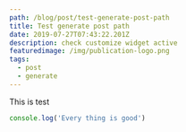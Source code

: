 ```yaml
---
path: /blog/post/test-generate-post-path
title: Test generate post path
date: 2019-07-27T07:43:22.201Z
description: check customize widget active
featuredimage: /img/publication-logo.png
tags:
  - post
  - generate
---
```

This is test

```javascript
console.log('Every thing is good')
```
